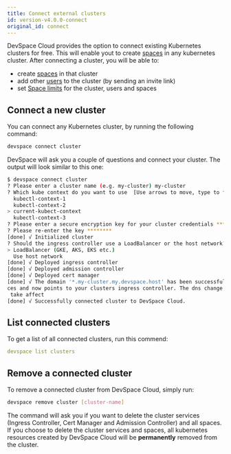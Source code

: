 ```yaml
---
title: Connect external clusters
id: version-v4.0.0-connect
original_id: connect
---
```


DevSpace Cloud provides the option to connect existing Kubernetes clusters for free. This will enable yout to create [spaces](../../cloud/spaces/what-are-spaces) in any kubernetes cluster. After connecting a cluster, you will be able to:
- create [spaces](../../cloud/spaces/what-are-spaces) in that cluster
- add other [users](../../cloud/clusters/users) to the cluster (by sending an invite link)
- set [Space limits](../../cloud/spaces/resource-limits) for the cluster, users and spaces

## Connect a new cluster
You can connect any Kubernetes cluster, by running the following command:
```bash
devspace connect cluster
```

DevSpace will ask you a couple of questions and connect your cluster. The output will look similar to this one:
```bash
$ devspace connect cluster    
? Please enter a cluster name (e.g. my-cluster) my-cluster
? Which kube context do you want to use  [Use arrows to move, type to filter]
  kubectl-context-1
  kubectl-context-2
> current-kubect-context
  kubectl-context-3
? Please enter a secure encryption key for your cluster credentials ******** # Choose a password-like key for encrypting your cluster credentials
? Please re-enter the key ********                    
[done] √ Initialized cluster
? Should the ingress controller use a LoadBalancer or the host network?  [Use arrows to move, type to filter]
> LoadBalancer (GKE, AKS, EKS etc.)                   
  Use host network
[done] √ Deployed ingress controller                  
[done] √ Deployed admission controller                
[done] √ Deployed cert manager                        
[done] √ The domain '*.my-cluster.my.devspace.host' has been successfully configured for your clusters spa
ces and now points to your clusters ingress controller. The dns change however can take several minutes to
 take affect
[done] √ Successfully connected cluster to DevSpace Cloud.
```

## List connected clusters
To get a list of all connected clusters, run this commend:
```yaml
devspace list clusters
```

## Remove a connected cluster
To remove a connected cluster from DevSpace Cloud, simply run:
```bash
devspace remove cluster [cluster-name]
```

The command will ask you if you want to delete the cluster services (Ingress Controller, Cert Manager and Admission Controller) and all spaces. If you choose to delete the cluster services and spaces, all kubernetes resources created by DevSpace Cloud will be **permanently** removed from the cluster.
